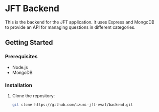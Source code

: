 # JFT Backend

This is the backend for the JFT application. It uses Express and MongoDB to provide an API for managing questions in different categories.

## Getting Started

### Prerequisites

- Node.js
- MongoDB

### Installation

1. Clone the repository:
   ```sh
   git clone https://github.com/izumi-jft-eval/backend.git
   ```

